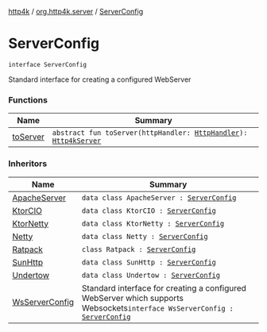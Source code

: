 [http4k](../../index.md) / [org.http4k.server](../index.md) / [ServerConfig](./index.md)

# ServerConfig

`interface ServerConfig`

Standard interface for creating a configured WebServer

### Functions

| Name | Summary |
|---|---|
| [toServer](to-server.md) | `abstract fun toServer(httpHandler: `[`HttpHandler`](../../org.http4k.core/-http-handler.md)`): `[`Http4kServer`](../-http4k-server/index.md) |

### Inheritors

| Name | Summary |
|---|---|
| [ApacheServer](../-apache-server/index.md) | `data class ApacheServer : `[`ServerConfig`](./index.md) |
| [KtorCIO](../-ktor-c-i-o/index.md) | `data class KtorCIO : `[`ServerConfig`](./index.md) |
| [KtorNetty](../-ktor-netty/index.md) | `data class KtorNetty : `[`ServerConfig`](./index.md) |
| [Netty](../-netty/index.md) | `data class Netty : `[`ServerConfig`](./index.md) |
| [Ratpack](../-ratpack/index.md) | `class Ratpack : `[`ServerConfig`](./index.md) |
| [SunHttp](../-sun-http/index.md) | `data class SunHttp : `[`ServerConfig`](./index.md) |
| [Undertow](../-undertow/index.md) | `data class Undertow : `[`ServerConfig`](./index.md) |
| [WsServerConfig](../-ws-server-config/index.md) | Standard interface for creating a configured WebServer which supports Websockets`interface WsServerConfig : `[`ServerConfig`](./index.md) |
